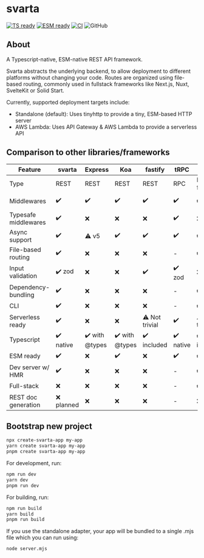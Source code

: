 # svarta

[![TS ready](https://img.shields.io/static/v1?label=&message=TS+ready&color=000000&logo=typescript)]()
[![ESM ready](https://img.shields.io/static/v1?label=&message=ESM+ready&color=%23000000&logo=javascript)]()
[![CI](https://github.com/marvin-j97/svarta/actions/workflows/ci.yml/badge.svg)](https://github.com/marvin-j97/svarta/actions/workflows/ci.yml)
![GitHub](https://img.shields.io/github/license/marvin-j97/svarta)

## About

A Typescript-native, ESM-native REST API framework.

Svarta abstracts the underlying backend, to allow deployment to different platforms without changing your code. Routes are organized using file-based routing, commonly used in fullstack frameworks like Next.js, Nuxt, SvelteKit or Solid Start.

Currently, supported deployment targets include:

- Standalone (default): Uses tinyhttp to provide a tiny, ESM-based HTTP server
- AWS Lambda: Uses API Gateway & AWS Lambda to provide a serverless API

## Comparison to other libraries/frameworks

| Feature | svarta | Express | Koa | fastify | tRPC | Next.js | nitropack |
|---|---|---|---|---|---|---|---|
| Type | REST | REST | REST | REST | RPC | React framework | REST |
| Middlewares | ✔️ | ✔️ | ✔️ | ✔️ | ✔️ | ✔️ | ⚠️ Simplified |
| Typesafe middlewares | ✔️ | ❌ | ❌ | ❌ | ✔️ | ❌ | ❌ |
| Async support | ✔️ | ⚠️ v5 | ✔️ | ✔️ | ✔️ | ✔️ | ✔️ |
| File-based routing | ✔️ | ❌ | ❌ | ❌ | - | ✔️ | ✔️ |
| Input validation | ✔️ zod | ❌ | ❌ | ✔️ | ✔️ zod | ❌ | ❌ |
| Dependency-bundling | ✔️ | ❌ | ❌ | ❌ | - | ✔️ | ✔️ |
| CLI | ✔️ | ❌ | ❌ | ❌ | - | ✔️ | ✔️ |
| Serverless ready | ✔️ | ❌ | ❌ | ⚠️ Not trivial | ✔️ | ⚠️ Not trivial | ✔️ |
| Typescript | ✔️ native | ✔️ with @types | ✔️ with @types | ✔️ included | ✔️ native | ✔️ included | ✔️ native |
| ESM ready | ✔️ | ❌ | ✔️ | ❌ | ✔️ | ✔️ | ✔️ |
| Dev server w/ HMR | ✔️ | ❌ | ❌ | ❌ | - | ✔️ | ✔️ |
| Full-stack | ❌ | ❌ | ❌ | ❌ | - | ✔️ | ❌ |
| REST doc generation | ❌ planned | ❌ | ❌ | ❌ | - | ❌ | ❌ |

## Bootstrap new project

```bash
npx create-svarta-app my-app
yarn create svarta-app my-app
pnpm create svarta-app my-app
```

For development, run:

```bash
npm run dev
yarn dev
pnpm run dev
```

For building, run:

```bash
npm run build
yarn build
pnpm run build
```

If you use the standalone adapter, your app will be bundled to a single .mjs file which you can run using:

```bash
node server.mjs
```
